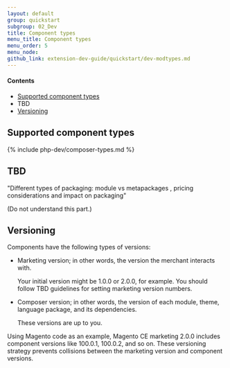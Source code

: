 ```yaml
---
layout: default
group: quickstart
subgroup: 02_Dev
title: Component types
menu_title: Component types
menu_order: 5
menu_node: 
github_link: extension-dev-guide/quickstart/dev-modtypes.md
---
```


#### Contents
*	<a href="#types-spt">Supported component types</a>
*	TBD
*	<a href="#types-vers">Versioning</a>

<h2 id="types-spt">Supported component types</h2>

{% include php-dev/composer-types.md %}

## TBD
"Different types of packaging: module vs metapackages , pricing considerations and impact on packaging"

(Do not understand this part.)

<h2 id="types-vers">Versioning</h2>
Components have the following types of versions:

*	Marketing version; in other words, the version the merchant interacts with. 

	Your initial version might be 1.0.0 or 2.0.0, for example. You should follow TBD guidelines for setting marketing version numbers.

*	Composer version; in other words, the version of each module, theme, language package, and its dependencies. 

	These versions are up to you. 

Using Magento code as an example, Magento CE marketing 2.0.0 includes component versions like 100.0.1, 100.0.2, and so on. These versioning strategy prevents collisions between the marketing version and component versions.